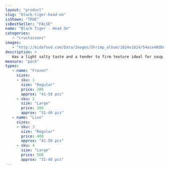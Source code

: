 ```yaml
---
layout: "product"
slug: "black-tiger-head-on"
isShown: "TRUE"
isBestSeller: "FALSE"
name: "Black Tiger - Head On"
categories:
   - "crustaceans"
images:
   - "http://midafood.com/Data/Images/Shrimp_album/1024x1024/54ace48db8ac685.jpg"
description: >
   Has a light salty taste and a tender to firm texture ideal for soup, grilling or sautéing.
measure: "pack"
types: 
   - name: "Frozen"
     sizes: 
     - sku: 1
       size: "Regular"
       price: 200
       approx: "41-50 pcs"
     - sku: 2
       size: "Large"
       price: 300
       approx: "31-40 pcs"
   - name: "Live"
     sizes: 
     - sku: 3
       size: "Regular"
       price: 400
       approx: "41-50 pcs"
     - sku: 4
       size: "Large"
       price: 500
       approx: "31-40 pcs"
---
```

